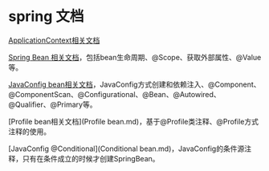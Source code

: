 spring  文档
==========  

[ApplicationContext相关文档](ApplicationContext.md)

[Spring Bean 相关文档](SpringBean.md)，包括bean生命周期、@Scope、获取外部属性、@Value等。

[JavaConfig bean相关文档](JavaConfig%20bean.md)，JavaConfig方式创建和依赖注入、@Component、@ComponentScan、@Configurational、@Bean、@Autowired、@Qualifier、@Primary等。

[Profile bean相关文档](Profile bean.md)，基于@Profile类注释、@Profile方式注释的使用。

[JavaConfig @Conditional](Conditional bean.md)，JavaConfig的条件源注释，只有在条件成立的时候才创建SpringBean。

